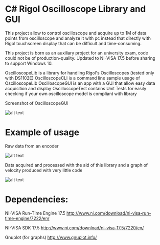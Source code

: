 # C# Rigol Oscilloscope Library and GUI

This project allow to control oscilloscope and acquire up to 1M of data points from oscilloscope and analyze it with pc
instead that directly with Rigol touchscreen display that can be difficult and time-consuming.

This project is born as an auxiliary project for an university exam, code could not be of production-quality. Updated to NI-VISA 17.5 before sharing to support Windows 10.

OscilloscopeLib is a library for handling Rigol's Oscilloscopes (tested only with DS1102E)
OscilloscopeCLI is a command line sample usage of OscilloscopeLib
OscilloscopeGUI is an app with a GUI that allow easy data acquisition and display
OscilloscopeTest contains Unit Tests for easily checking if your own oscilloscope model is compliant with library

Screenshot of OscilloscopeGUI

![alt text](https://raw.githubusercontent.com/electro-logic/Oscilloscope/master/Docs/gui.png)

# Example of usage

Raw data from an encoder

![alt text](https://raw.githubusercontent.com/electro-logic/Oscilloscope/master/Docs/oscilloscope.png)

Data acquired and processed with the aid of this library and a graph of velocity produced with very little code

![alt text](https://raw.githubusercontent.com/electro-logic/Oscilloscope/master/Docs/speed_graph.png)

# Dependencies:

NI-VISA Run-Time Engine 17.5
http://www.ni.com/download/ni-visa-run-time-engine/7222/en/

NI-VISA SDK 17.5 
http://www.ni.com/download/ni-visa-17.5/7220/en/

Gnuplot (for graphs)
http://www.gnuplot.info/